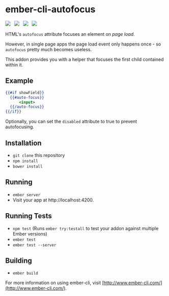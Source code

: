 # ember-cli-autofocus

<a href="http://emberobserver.com/addons/ember-cli-autofocus"><img src="http://emberobserver.com/badges/ember-cli-autofocus.svg"></a> &nbsp; <a href="https://david-dm.org/amk221/ember-cli-autofocus#badge-embed"><img src="https://david-dm.org/amk221/ember-cli-autofocus.svg"></a> &nbsp; <a href="https://david-dm.org/amk221/ember-cli-autofocus#dev-badge-embed"><img src="https://david-dm.org/amk221/ember-cli-autofocus/dev-status.svg"></a> &nbsp; <a href="https://codeclimate.com/github/amk221/ember-cli-autofocus"><img src="https://codeclimate.com/github/amk221/ember-cli-autofocus/badges/gpa.svg" /></a>

HTML's `autofocus` attribute focuses an element on _page load_.

However, in single page apps the page load event only happens once - so `autofocus` pretty much becomes useless.

This addon provides you with a helper that focuses the first child contained within it.

## Example

```handlebars
{{#if showField}}
  {{#auto-focus}}
	  <input>
  {{/auto-focus}}
{{/if}}
```

Optionally, you can set the `disabled` attribute to true to prevent autofocusing.

## Installation

* `git clone` this repository
* `npm install`
* `bower install`

## Running

* `ember server`
* Visit your app at http://localhost:4200.

## Running Tests

* `npm test` (Runs `ember try:testall` to test your addon against multiple Ember versions)
* `ember test`
* `ember test --server`

## Building

* `ember build`

For more information on using ember-cli, visit [http://www.ember-cli.com/](http://www.ember-cli.com/).
